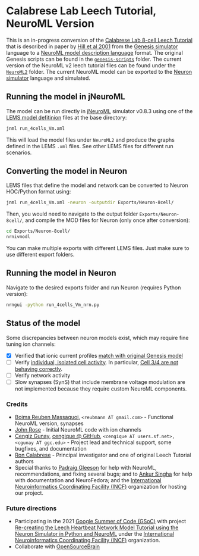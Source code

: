# Calabrese Lab Leech Tutorial, NeuroML Version #

This is an in-progress conversion of the
[Calabrese Lab 8-cell Leech Tutorial](http://www.biology.emory.edu/research/Calabrese/INTRO/INDEX.HTML) that
is described in paper by
[Hill et al 2001](http://www.biology.emory.edu/research/Calabrese/papers/Hill%20et%20al%202001%20J%20Compu%20Neuro.pdf) from the [Genesis simulator](http://genesis-sim.org/GENESIS) language to
a [NeuroML model description language](https://www.neuroml.org/home)
format. The original Genesis scripts can be found in the [`genesis-scripts`](genesis-scripts/) folder. 
The current version of the NeuroML v2 leech tutorial files can
be found under the [`NeuroML2`](NeuroML2/) folder. The current NeuroML
model can be exported to the [Neuron simulator](https://www.neuron.yale.edu) language and simulated.

## Running the model in jNeuroML

The model can be run directly
in [jNeuroML](https://github.com/NeuroML/jNeuroML) simulator v0.8.3
using one of the [LEMS model defitinion](http://lems.github.io/LEMS/)
files at the base directory:

```bash
jnml run_4cells_Vm.xml
```

This will load the model files under `NeuroML2` and produce the graphs
defined in the LEMS `.xml` files. See other LEMS files for different
run scenarios.

## Converting the model in Neuron

LEMS files that define the model and network can be converted to
Neuron HOC/Python format using:

```bash
jnml run_4cells_Vm.xml -neuron -outputdir Exports/Neuron-8cell/
```

Then, you would need to navigate to the output folder
`Exports/Neuron-8cell/`, and compile the MOD files for Neuron (only
once after conversion):

```bash
cd Exports/Neuron-8cell/
nrnivmodl
```

You can make multiple exports with different LEMS files. Just make
sure to use different export folders.

## Running the model in Neuron

Navigate to the desired exports folder and run Neuron (requires Python
version):

```bash
nrngui -python run_4cells_Vm_nrn.py
```

## Status of the model

Some discrepancies between neuron models exist, which may require fine tuning ion channels:

- [x] Verified that ionic current profiles [match with original Genesis model](NeuroML2/channel_graph_data/README.md)
- [ ] Verify [individual, isolated cell activity](NeuroML2/isolated_cells_graph). In particular, [Cell 3/4 are not behaving correctly](4LCurrents/).
- [ ] Verify network activity
- [ ] Slow synapses (SynS) that include membrane voltage modulation are
  not implemented because they require custom NeuroML components.

### Credits

- [Boima Reuben Massaquoi](https://www.linkedin.com/in/b-m-19099/), `<reubmann AT gmail.com>` - Functional NeuroML version, synapses
- [John Rose](https://www.linkedin.com/in/john-rose-42007612b/) - Initial NeuroML code with ion channels
- [Cengiz Gunay](https://www.linkedin.com/in/cengiz-gunay-5010a89/), [cengique @ GitHub](https://github.com/cengique), `<cengique AT users.sf.net>, <cgunay AT ggc.edu>` - Project lead and technical support, some bugfixes, and documentation
- [Ron Calabrese](http://www.biology.emory.edu/index.cfm?faculty=20) - Principal investigator and one of original Leech Tutorial authors
- Special thanks
  to [Padraig Gleeson](http://www.opensourcebrain.org/users/4) for
  help with NeuroML, recommendations, and fixing several bugs; and
  to [Ankur Singha](https://www.opensourcebrain.org/users/434) for
  help with documentation and NeuroFedora; and the [International Neuroinformatics Coordinating Facility (INCF)](https://summerofcode.withgoogle.com) organization for hosting our project.


### Future directions

* Participating in the
  2021 [Google Summer of Code (GSoC)](https://summerofcode.withgoogle.com)
  with project
  [Re-creating the Leech Heartbeat Network Model Tutorial using the Neuron Simulator in Python and NeuroML](https://summerofcode.withgoogle.com/projects/#6589927334084608) under the [International Neuroinformatics Coordinating Facility (INCF)](https://summerofcode.withgoogle.com) organization.
* Collaborate with [OpenSourceBrain](http://opensourcebrain.org)

